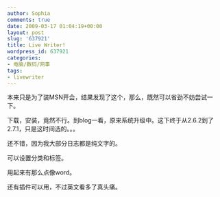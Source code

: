```yaml
---
author: Sophia
comments: true
date: 2009-03-17 01:04:19+00:00
layout: post
slug: '637921'
title: Live Writer!
wordpress_id: 637921
categories:
- 电脑/数码/网事
tags:
- livewriter
---
```


本来只是为了装MSN开会，结果发现了这个，那么，既然可以省劲不妨尝试一下。

 

下载，安装，竟然不行。到blog一看，原来系统升级中。这下终于从2.6.2到了2.7.1，只是这时间选的。。。

 

还不错，因为我大部分日志都是纯文字的。

 

可以设置分类和标签。

 

用起来有那么点像word。

 

还有插件可以用，不过英文看多了真头痛。
